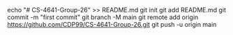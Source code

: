 echo "# CS-4641-Group-26" >> README.md
git init
git add README.md
git commit -m "first commit"
git branch -M main
git remote add origin https://github.com/CDP99/CS-4641-Group-26.git
git push -u origin main
